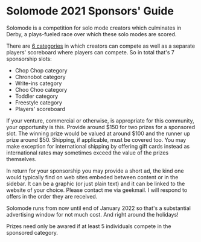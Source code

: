 # Solomode 2021 Sponsors' Guide
Solomode is a competition for solo mode creators which culminates in Derby, a plays-fueled race over which these solo modes are scored.

There are [6 categories](./categories.md) in which creators can compete as well as a separate players' scoreboard where players can compete.  So in total that's 7 sponsorship slots:
* Chop Chop category
* Chronobot category
* Write-ins category
* Choo Choo category
* Toddler category
* Freestyle category
* Players' scoreboard

If your venture, commercial or otherwise, is appropriate for this community, your opportunity is this.  Provide around $150 for two prizes for a sponsored slot.  The winning prize would be valued at around $100 and the runner up prize around $50.  Shipping, if applicable, must be covered too.  You may make exception for international shipping by offering gift cards instead as international rates may sometimes exceed the value of the prizes themselves.

In return for your sponsorship you may provide a short ad, the kind one would typically find on web sites embeded between content or in the sidebar.  It can be a graphic (or just plain text) and it can be linked to the website of your choice.  Please contact me via geekmail.  I will respond to offers in the order they are received.

Solomode runs from now until end of January 2022 so that's a substantial advertising window for not much cost.  And right around the holidays!

Prizes need only be awared if at least 5 individuals compete in the sponsored category.
